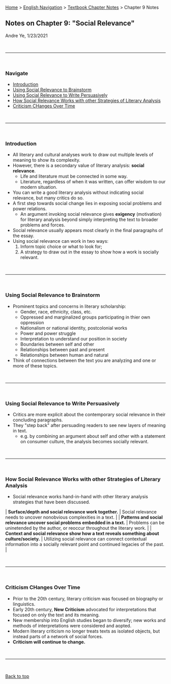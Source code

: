 [Home](https://andre-ye.github.io) > [English Navigation](https://andre-ye.github.io/english/english_navigation) > [Textbook Chapter Notes](https://andre-ye.github.io/english/english_navigation#textbook-chapter-notes) > Chapter 9 Notes

## Notes on Chapter 9: "Social Relevance"
Andre Ye, 1/23/2021

<br>

---

<br>

### Navigate
- [Introduction](#introduction)
- [Using Social Relevance to Brainstorm](#using-social-relevance-to-brainstorm)
- [Using Social Relevance to Write Persuasively](#using-social-relevance-to-write-persuasively)
- [How Social Relevance Works with other Strategies of Literary Analysis](#how-social-relevance-works-with-other-strategies-of-literary-analysis)
- [Criticism CHanges Over Time](#criticism-changes-over-time)

<br>

---

<br>

### Introduction
- All literary and cultural analyses work to draw out multiple levels of meaning to show its complexity.
- However, there is a secondary value of literary analysis: **social relevance**.
  - Life and literature must be connected in some way.
  - Literature, regardless of when it was written, can offer wisdom to our modern situation.
- You can write a good literary analysis without indicating social relevance, but many critics do so.
- A first step towards social change lies in exposing social problems and power relations.
  - An argument invoking social relevance gives **exigency** (motivation) for literary analysis beyond simply interpreting the text to broader problems and forces.
- Social relevance usually appears most clearly in the final paragraphs of the essay.
- Using social relevance can work in two ways:
  1. Inform topic choice or what to look for;
  2. A strategy to draw out in the essay to show how a work is socially relevant.

<br>

---

<br>

### Using Social Relevance to Brainstorm
- Prominent topics and concerns in literary scholarship:
  - Gender, race, ethnicity, class, etc.
  - Oppressed and marginalized groups participating in thier own oppression
  - Nationalism or national identity, postcolonial works
  - Power and power struggle
  - Interpretation to understand our position in society
  - Boundaries between self and other
  - Relationships between past and present
  - Relationships between human and natural
- Think of connections between the text you are analyzing and one or more of these topics.

<br>

---

<br>

### Using Social Relevance to Write Persuasively
- Critics are more explicit about the contemporary social relevance in their concluding paragraphs.
- They "step back" after persuading readers to see new layers of meaning in text.
  - e.g. by combining an argument about self and other with a statement on consumer culture, the analysis becomes socially relevant.

<br>

---

<br>

### How Social Relevance Works with other Strategies of Literary Analysis
- Social relevance works hand-in-hand with other literary analysis strategies that have been discussed.

| **Surface/depth and social relevance work together.** | Social relevance needs to uncover nonobvious complexities in a text. |
| **Patterns and social relevance uncover social problems embedded in a text.** | Problems can be uninetended by the author, or reoccur throughout the literary work. |
| **Context and social relevance show how a text reveals something about culture/society.** | Utilizing social relevance can connect contextual information into a socially relevant point and continued legacies of the past. |

<br>

---

<br>

### Criticism CHanges Over Time
- Prior to the 20th century, literary criticism was focused on biography or linguistics.
- Early 20th century, **New Criticism** advocated for interpretations that focused on only the text and its meaning.
- New membership into English studies began to diversify; new works and methods of interpretations were considered and aopted.
- Modern literary criticism no longer treats texts as isolated objects, but instead parts of a network of social forces.
- **Criticism will continue to change.**

<br>

---

<br>

[Back to top](#)
